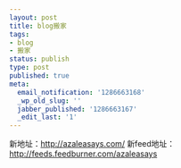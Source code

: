 ```yaml
---
layout: post
title: blog搬家
tags:
- blog
- 搬家
status: publish
type: post
published: true
meta:
  email_notification: '1286663168'
  _wp_old_slug: ''
  jabber_published: '1286663167'
  _edit_last: '1'
---
```

新地址：<a href="http://azaleasays.com/" target="_blank">http://azaleasays.com/</a>
新feed地址：<a href="http://feeds.feedburner.com/azaleasays" target="_blank">http://feeds.feedburner.com/azaleasays</a>